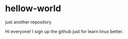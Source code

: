 # hellow-world
just another repository

Hi everyone!
I sign up the github just for learn linux better.
